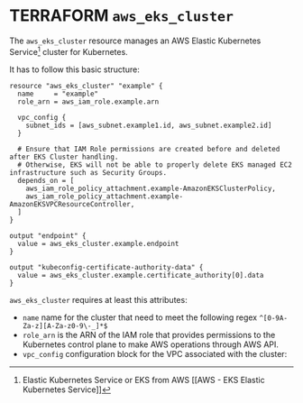 
# TERRAFORM `aws_eks_cluster`

The `aws_eks_cluster` resource manages an AWS Elastic Kubernetes Service[^1] cluster for Kubernetes. 

It has to follow this basic structure:

```hcl
resource "aws_eks_cluster" "example" {
  name     = "example"
  role_arn = aws_iam_role.example.arn

  vpc_config {
    subnet_ids = [aws_subnet.example1.id, aws_subnet.example2.id]
  }

  # Ensure that IAM Role permissions are created before and deleted after EKS Cluster handling.
  # Otherwise, EKS will not be able to properly delete EKS managed EC2 infrastructure such as Security Groups.
  depends_on = [
    aws_iam_role_policy_attachment.example-AmazonEKSClusterPolicy,
    aws_iam_role_policy_attachment.example-AmazonEKSVPCResourceController,
  ]
}

output "endpoint" {
  value = aws_eks_cluster.example.endpoint
}

output "kubeconfig-certificate-authority-data" {
  value = aws_eks_cluster.example.certificate_authority[0].data
}
```


`aws_eks_cluster` requires at least this attributes: 

* `name` name for the cluster that need to meet the following regex `^[0-9A-Za-z][A-Za-z0-9\-_]*$`
* `role_arn` is the ARN of the IAM role that provides permissions to the Kubernetes control plane to make AWS operations through AWS API. 
* `vpc_config` configuration block for the VPC associated with the cluster: 



[^1]: Elastic Kubernetes Service or EKS from AWS [[AWS - EKS Elastic Kubernetes Service]]